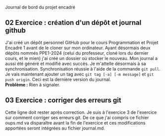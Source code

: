  Journal de bord du projet encadré
## 02 Exercice : création d'un dépôt et journal github
J'ai créé un dépôt personnel GitHub pour le cours Programmation et Projet Encadré 1 avant de le cloner sur mon ordinateur. Ayant désormais deux dépôts nommés PPE1-2024 (celui du professeur, cloné lors du dernier cours, et le mien) j'ai créé un dossier où stocker le nouveau. Mon journal a aussi été généré et modifié avec succès. Je m'attelle désormais à sa synchronisation. Synchronisation réussie à l'aide de la commande `git pull`. Je vais maintenant ajouter un tag avec `git tag [-a] [-m message]` et `git push origin`. Ceci est la dernière version du journal.  
**Problème :** Rien à signaler.

## 03 Exercice : corriger des erreurs git

Cette ligne doit rester après correction.
Je suis à l'exercice 3 de l'exercice sur comment corriger ses erreurs git. De ce que j'ai compris ce fichier oups.md va disparaître avant la fin de l'exercice et ces modifications apportées seront intégrées au fichier journal.md.
